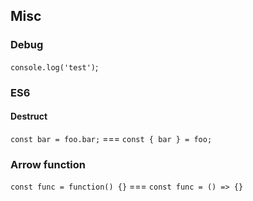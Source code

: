 ## Misc

### Debug
`console.log('test')`;

### ES6
#### Destruct
`const bar = foo.bar;` === `const { bar } = foo;`

### Arrow function
`const func = function() {}` === `const func = () => {}`
